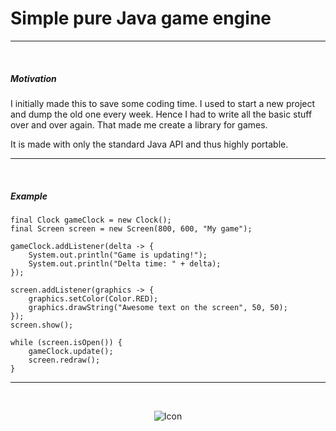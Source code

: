 # Simple pure Java game engine

---
<br/>

##### Motivation
I initially made this to save some coding time. I used to start a new project and dump the old one every week.
Hence I had to write all the basic stuff over and over again. That made me create a library for games.

It is made with only the standard Java API and thus highly portable.

---
<br/>

##### Example
    final Clock gameClock = new Clock();
    final Screen screen = new Screen(800, 600, "My game");
    
    gameClock.addListener(delta -> {
        System.out.println("Game is updating!");
        System.out.println("Delta time: " + delta);
    });
    
    screen.addListener(graphics -> {
        graphics.setColor(Color.RED);
        graphics.drawString("Awesome text on the screen", 50, 50);
    });
    screen.show();
    
    while (screen.isOpen()) {
        gameClock.update();
        screen.redraw();
    }

---
<br/>

<p align="center">
  <img src="http://img5.fotos-hochladen.net/uploads/untitledwvetyg9u7k.png" alt="Icon"/>
</p>
